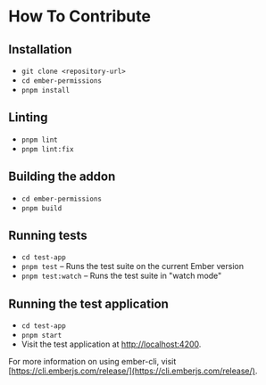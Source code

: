 # How To Contribute

## Installation

- `git clone <repository-url>`
- `cd ember-permissions`
- `pnpm install`

## Linting

- `pnpm lint`
- `pnpm lint:fix`

## Building the addon

- `cd ember-permissions`
- `pnpm build`

## Running tests

- `cd test-app`
- `pnpm test` – Runs the test suite on the current Ember version
- `pnpm test:watch` – Runs the test suite in "watch mode"

## Running the test application

- `cd test-app`
- `pnpm start`
- Visit the test application at [http://localhost:4200](http://localhost:4200).

For more information on using ember-cli, visit [https://cli.emberjs.com/release/](https://cli.emberjs.com/release/).
